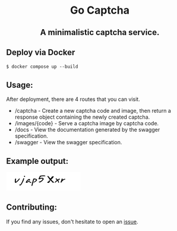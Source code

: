   <h1 align="center">Go Captcha</h1>

  <h2 align="center">
    A minimalistic captcha service.
  </h2>

## Deploy via Docker
```
$ docker compose up --build
```

## Usage:
After deployment, there are 4 routes that you can visit.
  - /captcha - Create a new captcha code and image, then return a response object containing the newly created captcha.
  - /images/{code} - Serve a captcha image by captcha code.
  - /docs - View the documentation generated by the swagger specification.
  - /swagger - View the swagger specification.

## Example output:
<img src="images/example.png"/>

## Contributing:
If you find any issues, don't hesitate to open an <a href="https://github.com/PolyLmao/go-captcha/issues/new">issue</a>.
